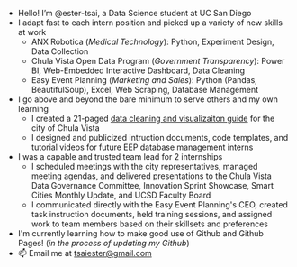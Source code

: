 - Hello! I’m @ester-tsai, a Data Science student at UC San Diego
- I adapt fast to each intern position and picked up a variety of new skills at work
  -  ANX Robotica (*Medical Technology*): Python, Experiment Design, Data Collection
  -  Chula Vista Open Data Program (*Government Transparency*): Power BI, Web-Embedded Interactive Dashboard, Data Cleaning
  -  Easy Event Planning (*Marketing and Sales*): Python (Pandas, BeautifulSoup), Excel, Web Scraping, Database Management
- I go above and beyond the bare minimum to serve others and my own learning
  - I created a 21-paged [data cleaning and visualizaiton guide](https://drive.google.com/file/d/1cnpzRihVj2AXshn_Q9Ct_VXoF2aPHVI7/view?usp=sharing) for the city of Chula Vista
  - I designed and publicized intruction documents, code templates, and tutorial videos for future EEP database management interns
- I was a capable and trusted team lead for 2 internships
  - I scheduled meetings with the city representatives, managed meeting agendas, and delivered presentations to the Chula Vista Data Governance Committee, Innovation Sprint Showcase, Smart Cities Monthly Update, and UCSD Faculty Board
  - I communicated directly with the Easy Event Planning's CEO, created task instruction documents, held training sessions, and assigned work to team members based on their skillsets and preferences
- I'm currently learning how to make good use of Github and Github Pages! (*in the process of updating my Github*)
- 📫 Email me at tsaiester@gmail.com 

<!---
ester-tsai/ester-tsai is a ✨ special ✨ repository because its `README.md` (this file) appears on your GitHub profile.
You can click the Preview link to take a look at your changes.
--->
